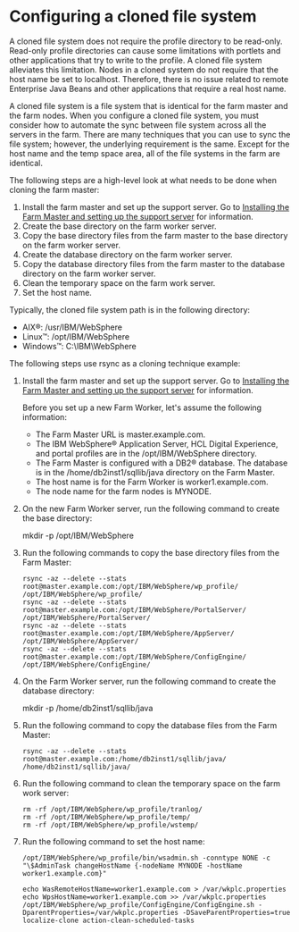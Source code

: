 # Configuring a cloned file system

A cloned file system does not require the profile directory to be read-only. Read-only profile directories can cause some limitations with portlets and other applications that try to write to the profile. A cloned file system alleviates this limitation. Nodes in a cloned system do not require that the host name be set to localhost. Therefore, there is no issue related to remote Enterprise Java Beans and other applications that require a real host name.

A cloned file system is a file system that is identical for the farm master and the farm nodes. When you configure a cloned file system, you must consider how to automate the sync between file system across all the servers in the farm. There are many techniques that you can use to sync the file system; however, the underlying requirement is the same. Except for the host name and the temp space area, all of the file systems in the farm are identical.

The following steps are a high-level look at what needs to be done when cloning the farm master:

1.  Install the farm master and set up the support server. Go to [Installing the Farm Master and setting up the support server](set_portal_farm_master.md#) for information.
2.  Create the base directory on the farm worker server.
3.  Copy the base directory files from the farm master to the base directory on the farm worker server.
4.  Create the database directory on the farm worker server.
5.  Copy the database directory files from the farm master to the database directory on the farm worker server.
6.  Clean the temporary space on the farm work server.
7.  Set the host name.

Typically, the cloned file system path is in the following directory:

-   AIX®: /usr/IBM/WebSphere
-   Linux™: /opt/IBM/WebSphere
-   Windows™: C:\\IBM\WebSphere

The following steps use rsync as a cloning technique example:

1.  Install the farm master and set up the support server. Go to [Installing the Farm Master and setting up the support server](set_portal_farm_master.md#) for information.

    Before you set up a new Farm Worker, let's assume the following information:

    -   The Farm Master URL is master.example.com.
    -   The IBM WebSphere® Application Server, HCL Digital Experience, and portal profiles are in the /opt/IBM/WebSphere directory.
    -   The Farm Master is configured with a DB2® database. The database is in the /home/db2inst1/sqllib/java directory on the Farm Master.
    -   The host name is for the Farm Worker is worker1.example.com.
    -   The node name for the farm nodes is MYNODE.
2.  On the new Farm Worker server, run the following command to create the base directory:

    mkdir -p /opt/IBM/WebSphere

3.  Run the following commands to copy the base directory files from the Farm Master:

    ```
    rsync -az --delete --stats root@master.example.com:/opt/IBM/WebSphere/wp_profile/ /opt/IBM/WebSphere/wp_profile/
    rsync -az --delete --stats root@master.example.com:/opt/IBM/WebSphere/PortalServer/ /opt/IBM/WebSphere/PortalServer/
    rsync -az --delete --stats root@master.example.com:/opt/IBM/WebSphere/AppServer/ /opt/IBM/WebSphere/AppServer/
    rsync -az --delete --stats root@master.example.com:/opt/IBM/WebSphere/ConfigEngine/ /opt/IBM/WebSphere/ConfigEngine/
    ```

4.  On the Farm Worker server, run the following command to create the database directory:

    mkdir -p /home/db2inst1/sqllib/java

5.  Run the following command to copy the database files from the Farm Master:

    ```
    rsync -az --delete --stats root@master.example.com:/home/db2inst1/sqllib/java/ /home/db2inst1/sqllib/java/
    ```

6.  Run the following command to clean the temporary space on the farm work server:

    ```
    rm -rf /opt/IBM/WebSphere/wp_profile/tranlog/
    rm -rf /opt/IBM/WebSphere/wp_profile/temp/
    rm -rf /opt/IBM/WebSphere/wp_profile/wstemp/
    ```

7.  Run the following command to set the host name:

    ```
    /opt/IBM/WebSphere/wp_profile/bin/wsadmin.sh -conntype NONE -c "\$AdminTask changeHostName {-nodeName MYNODE -hostName worker1.example.com}"
    
    echo WasRemoteHostName=worker1.example.com > /var/wkplc.properties
    echo WpsHostName=worker1.example.com >> /var/wkplc.properties
    /opt/IBM/WebSphere/wp_profile/ConfigEngine/ConfigEngine.sh -DparentProperties=/var/wkplc.properties -DSaveParentProperties=true localize-clone action-clean-scheduled-tasks
    ```



